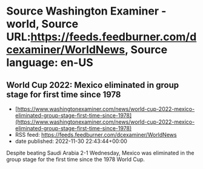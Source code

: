 # Source Washington Examiner - world, Source URL:https://feeds.feedburner.com/dcexaminer/WorldNews, Source language: en-US

## World Cup 2022: Mexico eliminated in group stage for first time since 1978
 - [https://www.washingtonexaminer.com/news/world-cup-2022-mexico-eliminated-group-stage-first-time-since-1978](https://www.washingtonexaminer.com/news/world-cup-2022-mexico-eliminated-group-stage-first-time-since-1978)
 - RSS feed: https://feeds.feedburner.com/dcexaminer/WorldNews
 - date published: 2022-11-30 22:43:44+00:00

Despite beating Saudi Arabia 2-1 Wednesday, Mexico was eliminated in the group stage for the first time since the 1978 World Cup.
